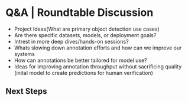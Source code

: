 # Q&A | Roundtable Discussion 

- Project Ideas(What are primary object detection use cases)
- Are there specific datasets, models, or deployment goals?
- Intrest in more deep dives/hands-on sessions?
- Whats slowing down annotation efforts and how can we improve our systems
- How can annotations be better tailored for model use?
- Ideas for improving annotation throughput without sacrificing quality (inital model to create predictions for human verification)

## Next Steps

